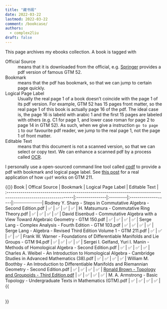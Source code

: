 ```yaml
---
title: "藏书阁"
date: 2022-03-22
lastmod: 2022-03-22
comment: /bookcase/
authors:
  - complex2liu
draft: false
---
```


This page archives my ebooks collection. A book is tagged with

<dl>
<dt>Official Source</dt>
<dd>
means that it is downloaded from the official, e.g.
<a href="https://link.springer.com/book/10.1007/978-1-4757-3849-0">Springer</a>
provides a pdf version of famous GTM 52.
</dd>

<dt>Bookmark</dt>
<dd>
means that the pdf has bookmark, so that we can jump to certain page quickly.
</dd>

<dt>Logical Page Label</dt>
<dd>
Usually the real page 1 of a book doesn’t coincide with
the page 1 of its pdf version. For example, GTM 52 has 15 pages front matter,
so the real page 1 of this book is actually page 16 of the pdf.
The ideal case is, the page 16 is labeld with arabic 1 and
the first 15 pages are labeled with others
(e.g. C1 for page 1, and lower case roman for page 2 to page 14 in GTM 52).
As such, when we give a instruction
<code>go to page 1</code> to our favourite pdf reader,
we jump to the real page 1, not the page 1 of front matter.
</dd>

<dt>Editable Text</dt>
<dd>
means that this document is not a scanned version,
so that we can select or copy text.
We can enhance a scanned pdf by a process called
<a href="https://en.wikipedia.org/wiki/Optical_character_recognition">OCR</a>.
</dd>
</dl>

I personally use a open-sourced command line tool called
[cpdf](https://community.coherentpdf.com/)
to provide a pdf with bookmark and logical page label.
See [this post](/blog/2022/01-12/) for a real application of
how `cpdf` works on GTM 211.

{{<table class="full-width">}}
Book                                                                                                            | Offical Source | Bookmark | Logical Page Label | Editable Text |
:---------------------------------------------------------------------------------------------------------------|:---------------|:---------|:-------------------|:--------------|
Rodney Y. Sharp - Steps in Commutative Algebra - Second Edition.pdf                                             | ✅             | ✅       | ✅                 | ✅            |
H. Matsumura - Commutative Ring Theory.pdf                                                                      | ✅             | ✅       | ✅                 | ✅            |
David Eisenbud - Commutative Algebra with a View Toward Algebraic Geometry - GTM 150.pdf                        | ✅             | ✅       | ✅                 | ✅            |
Serge Lang - Complex Analysis - Fourth Edition - GTM 103.pdf                                                    | ✅             | ✅       | ✅                 | ✅            |
Serge Lang - Algebra - Revised Third Edition Volume 1 - GTM 211.pdf                                             | ✅             | ✅       | ✅                 | ✅            |
Frank W. Warner - Foundations of Differentiable Manifolds and Lie Groups - GTM 94.pdf                           | ✅             | ✅       | ✅                 | ✅            |
Sergei I. Gelfand, Yuri I. Manin - Methods of Homological Algebra - Second Edition.pdf                          | ✅             | ✅       | ✅                 | ✅            |
Charles A. Weibel - An Introduction to Homological Algebra - Cambridge Studies in Advanced Mathematics (38).pdf | ✅             | ✅       | ✅                 | ✅            |
William M. Boothby - An Introduction to Differentiable Manifolds and Riemannian Geometry - Second Edition.pdf   | ✅             | ✅       | ✅                 | ✅            |
[Ronald Brown - Topology and Groupoids - Third Edition.pdf](http://groupoids.org.uk/pdffiles/topgrpds-e.pdf)    | ✅             | ✅       | ✅                 | ✅            |
M. A. Armstrong - Basic Topology - Undergraduate Texts in Mathematics (GTM).pdf                                 | ✅             | ✅       | ✅                 | ✅            |
{{</table>}}
